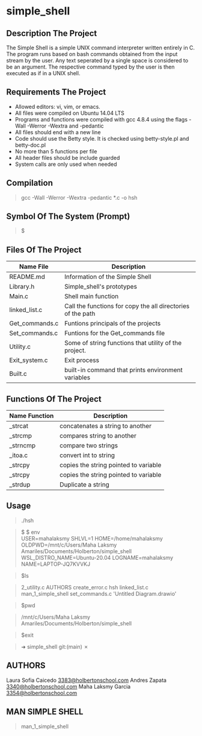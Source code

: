 # simple_shell

## Description The Project

The Simple Shell is a simple UNIX command interpreter written entirely in C. The program runs based on bash commands obtained from the input stream by the user. Any text seperated by a single space is considered to be an argument. The respective command typed by the user is then executed as if in a UNIX shell.

## Requirements The Project

* Allowed editors: vi, vim, or emacs.
* All files were compiled on Ubuntu 14.04 LTS
* Programs and functions were compiled with gcc 4.8.4 using the flags -Wall -Werror -Wextra and -pedantic
* All files should end with a new line
* Code should use the Betty style. It is checked using betty-style.pl and betty-doc.pl
* No more than 5 functions per file
* All header files should be include guarded
* System calls are only used when needed

## Compilation 

> gcc -Wall -Werror -Wextra -pedantic *.c -o hsh

## Symbol Of The System (Prompt)

> $

## Files Of The Project

Name File | Description
------------- | -------------
README.md | Information of the Simple Shell
Library.h | Simple_shell's prototypes
Main.c    | Shell main function
linked_list.c | Call the functions for  copy the all directories of the path
Get_commands.c | Funtions principals of the projects
Set_commands.c | Funtions for the Get_commands file
Utility.c | Some of string functions that utility of the project.
Exit_system.c | Exit process
Built.c | built-in command that prints environment variables

## Functions Of The Project

Name Function | Description
------------- | -------------
_strcat    | concatenates a string to another
_strcmp    | compares string to another
_strncmp   | compare two strings
_itoa.c    | convert int to string
_strcpy    | copies the string pointed to variable
_strcpy    | copies the string pointed to variable
_strdup    | Duplicate a string

## Usage 

>./hsh

>$
>$ env  
>USER=mahalaksmy
>SHLVL=1
>HOME=/home/mahalaksmy
>OLDPWD=/mnt/c/Users/Maha Laksmy Amariles/Documents/Holberton/simple_shell
>WSL_DISTRO_NAME=Ubuntu-20.04
>LOGNAME=mahalaksmy
>NAME=LAPTOP-JQ7KVVKJ

>$ls 

>2_utility.c   AUTHORS   create_error.c   hsh         linked_list.c   man_1_simple_shell   set_commands.c  'Untitled Diagram.drawio'

>$pwd

>/mnt/c/Users/Maha Laksmy Amariles/Documents/Holberton/simple_shell

>$exit

>➜  simple_shell git:(main) ✗ 

## AUTHORS

Laura Sofia Caicedo <3383@holbertonschool.com>
Andres Zapata <3340@holbertonschool.com>
Maha Laksmy Garcia <3354@holbertonschool.com>

## MAN SIMPLE SHELL

>man_1_simple_shell

